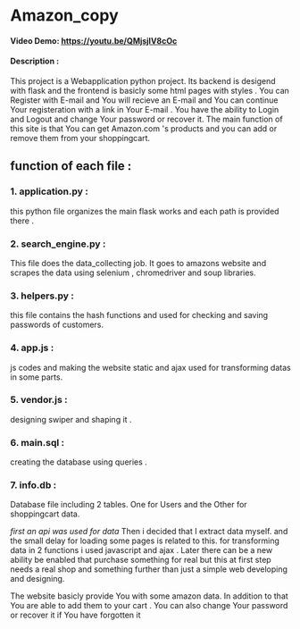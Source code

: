 # Amazon_copy
#### Video Demo:  <https://youtu.be/QMjsjlV8cOc> 
#### Description :  
This project is a Webapplication python project. Its backend is desigend with flask and the frontend is basicly some html pages with styles . You can Register with E-mail and You will recieve an E-mail and You can continue Your registeration with a link in Your E-mail . You have the ability to Login and Logout and change Your password or recover it. The main function of this site is that You can get Amazon.com 's products and you can add or remove them from your shoppingcart.
## function of each file :
### 1. application.py :
this python file organizes the main flask works and each path is provided there . 
### 2. search_engine.py :
This file does the data_collecting job. It goes to amazons website and scrapes the data using selenium , chromedriver and soup libraries.
### 3. helpers.py :
this file contains the hash functions and  used for checking and saving passwords of customers.
### 4. app.js :
js codes and making the website static and ajax used for transforming datas in some parts.
### 5. vendor.js : 
designing swiper and shaping it .
### 6. main.sql :
creating the database using queries .
### 7. info.db :
Database file including 2 tables. One for Users and the Other for shoppingcart data.

*first an api was used for data* Then i decided that I extract data myself. and the small delay for loading some pages is related to this.
for transforming data in 2 functions i used javascript and ajax . Later there can be a new ability be enabled that purchase something for real but this at first step needs a real shop and something further than just a simple web developing and designing.

The website basicly provide You with some amazon data. In addition to that You are able to add them to your cart . You can also change Your password or recover it if You have forgotten it

